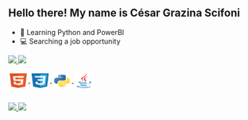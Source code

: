 ## Hello there! My name is César Grazina Scifoni

- 🌱 Learning Python and PowerBI
- 💻 Searching a job opportunity 

<div>
  <a href="https://github/cesarscifoni">
    <img height="180cm" src="https://github-readme-stats.vercel.app/api?username=cesarscifoni&show_icons=true&theme=holi&include_all_commits=true&count_private=true"/>
    <img height="180cm" src="https://github-readme-stats.vercel.app/api/top-langs/?username=cesarscifoni&layout=compact&langs_count=16&theme=holi"/>
</div>

<div style="display: inline_block"><br>
  <img align="center" alt="HTML" height="30" width="40" src="https://raw.githubusercontent.com/devicons/devicon/master/icons/html5/html5-original.svg">
  <img align="center" alt="CSS" height="30" width="40" src="https://raw.githubusercontent.com/devicons/devicon/master/icons/css3/css3-original.svg">
  <img align="center" alt="Python" height="30" width="40" src="https://raw.githubusercontent.com/devicons/devicon/master/icons/python/python-original.svg">
  <img align="center" alt="Java" height="30" width="40" src="https://raw.githubusercontent.com/devicons/devicon/master/icons/java/java-original.svg">
</div>

  ##
<div>
  <a href="https://www.linkedin.com/in/c%C3%A9sar-grazina-scifoni-a84996252" target="_blank"><img src="https://img.shields.io/badge/-LinkedIn-%230077B5?style=for-the-badge&logo=linkedin&logoColor=white" target="_blank"/>
  <a href="https://www.seuportifolio.com" target="_blank"><img src="https://img.shields.io/badge/-Portfólio-%23000000?style=for-the-badge&logoColor=white" target="_blank"></a>

  </div>
